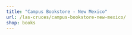 ```yaml
---
title: "Campus Bookstore - New Mexico"
url: /las-cruces/campus-bookstore-new-mexico/
shop: books
---
```

